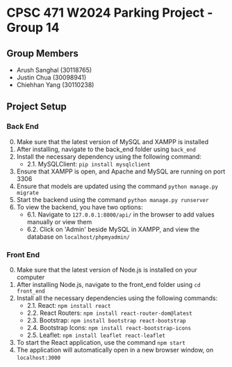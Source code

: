 # CPSC 471 W2024 Parking Project - Group 14
## Group Members
- Arush Sanghal (30118765)
- Justin Chua (30098941)
- Chiehhan Yang (30110238)
## Project Setup
### Back End
0. Make sure that the latest version of MySQL and XAMPP is installed
1. After installing, navigate to the back_end folder using `back_end`
2. Install the necessary dependency using the following command:
    - 2.1. MySQLClient: `pip install mysqlclient`
3. Ensure that XAMPP is open, and Apache and MySQL are running on port 3306
4. Ensure that models are updated using the command `python manage.py migrate`
5. Start the backend using the command `python manage.py runserver`
6. To view the backend, you have two options:
    - 6.1. Navigate to `127.0.0.1:8000/api/` in the browser to add values manually or view them
    - 6.2. Click on 'Admin' beside MySQL in XAMPP, and view the database on `localhost/phpmyadmin/`

### Front End
0. Make sure that the latest version of Node.js is installed on your computer
1. After installing Node.js, navigate to the front_end folder using `cd front_end`
2. Install all the necessary dependencies using the following commands:
    - 2.1. React: `npm install react`
    - 2.2. React Routers: `npm install react-router-dom@latest`
    - 2.3. Bootstrap: `npm install bootstrap react-bootstrap`
    - 2.4. Bootstrap Icons: `npm install react-bootstrap-icons`
    - 2.5. Leaflet: `npm install leaflet react-leaflet`
 3. To start the React application, use the command `npm start`
 4. The application will automatically open in a new browser window, on `localhost:3000`

 
